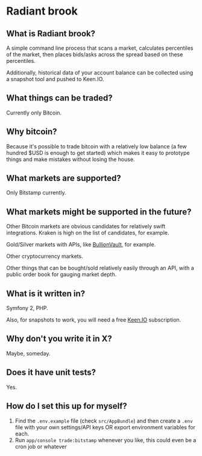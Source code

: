 # Radiant brook

## What is Radiant brook?

A simple command line process that scans a market, calculates percentiles of the market, then places bids/asks across the spread based on these percentiles.

Additionally, historical data of your account balance can be collected using a snapshot tool and pushed to Keen.IO.

## What things can be traded?

Currently only Bitcoin.

## Why bitcoin?

Because it's possible to trade bitcoin with a relatively low balance (a few hundred $USD is enough to get started) which makes it easy to prototype things and make mistakes without losing the house.

## What markets are supported?

Only Bitstamp currently.

## What markets might be supported in the future?

Other Bitcoin markets are obvious candidates for relatively swift integrations. Kraken is high on the list of candidates, for example.

Gold/Silver markets with APIs, like [BullionVault](https://www.bullionvault.com/help/API_terms.html), for example.

Other cryptocurrency markets.

Other things that can be bought/sold relatively easily through an API, with a public order book for gauging market depth.

## What is it written in?

Symfony 2, PHP.

Also, for snapshots to work, you will need a free [Keen.IO](https://keen.io/) subscription.

## Why don't you write it in X?

Maybe, someday.

## Does it have unit tests?

Yes.

## How do I set this up for myself?

1. Find the `.env.example` file (check `src/AppBundle`) and then create a `.env` file with your own settings/API keys OR export environment variables for each.
2. Run `app/console trade:bitstamp` whenever you like, this could even be a cron job or whatever
